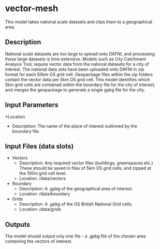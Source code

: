 # vector-mesh
This model takes national scale datasets and clips them to a geographical area.

## Description
National scale datasets are too large to upload onto DAFNI, and processing these large datasets is time extensive. Models such as City Catchment Analysis Tool,
require vector data from the national datasets for a city of interest. The national data sets have been uploaded onto DAFNI in zip format for each 50km OS grid cell. 
Geopackage files within the zip folders contain the vector data per 5km OS grid cell. This model identifies which 5km grid cells are contained within the boundary 
file for the city of interest, and merges the geopackage to generate a single gpkg file for the city.

## Input Parameters
*Location
  * Description: The name of the place of interest outlinned by the boundary file.


## Input Files (data slots)
* Vectors
  * Description: Any required vector files (buildings, greenspaces etc.) These should be saved in files of 5km OS grid cells, and zipped at the 100m grid cell level.
  * Location: /data/vectors
* Boundary
  * Description: A .gpkg of the geographical area of interest. 
  * Location: /data/boundary
* Grids
  * Description: A .gpkg of the OS British National Grid cells.
  * Location: /data/grids

## Outputs
The model should output only one file - a .gpkg file of the chosen area containing the vectors of interest.
